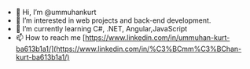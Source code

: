 - 👋 Hi, I’m @ummuhankurt
- 👀 I’m interested in web projects and back-end development.
- 🌱 I’m currently learning C#, .NET, Angular,JavaScript
- 📫 How to reach me [https://www.linkedin.com/in/ummuhan-kurt-ba613b1a1/](https://www.linkedin.com/in/%C3%BCmm%C3%BChan-kurt-ba613b1a1/)

<!---
ummuhankurt/ummuhankurt is a ✨ special ✨ repository because its `README.md` (this file) appears on your GitHub profile.
You can click the Preview link to take a look at your changes.
--->
